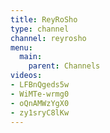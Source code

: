 ```yaml
---
title: ReyRoSho
type: channel
channel: reyrosho
menu:
  main:
    parent: Channels
videos:
- LFBnQgeds5w
- WiMTe-wrmg0
- oQnAMWzYgX0
- zy1sryC8lKw
---
```

